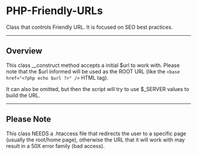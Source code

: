 # PHP-Friendly-URLs
Class that controls Friendly URL. It is focused on SEO best practices.

---

## Overview
This class __construct method accepts a initial $url to work with. Please note that the $url informed will be used as the ROOT URL (like the `<base href="<?php echo $url ?>" />` HTML tag).

It can also be omitted, but then the script will try to use $_SERVER values to build the URL.

---

## Please Note
This class NEEDS a .htaccess file that redirects the user to a specific page (usually the root/home page), otherwise the URL that it will work with may result in a 50X error family (bad access). 
